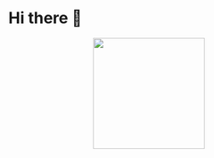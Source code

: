 # Hi there 👋

<div id="header" align="center">
  <img src="https://media.giphy.com/media/Cmr1OMJ2FN0B2/giphy.gif" width="200"/>
</div>
<!--
**rahulyadav1109/rahulyadav1109** is a ✨ _special_ ✨ repository because its `README.md` (this file) appears on your GitHub profile.

Here are some ideas to get you started:

- 🔭 I’m currently working on ...
- 🌱 I’m currently learning ...
- 👯 I’m looking to collaborate on ...
- 🤔 I’m looking for help with ...
- 💬 Ask me about ...
- 📫 How to reach me: ...
- 😄 Pronouns: ...
- ⚡ Fun fact: ...
-->
